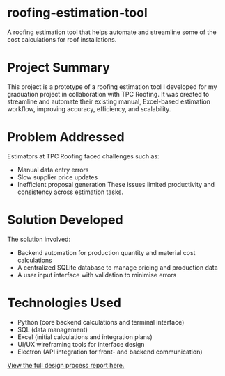 # roofing-estimation-tool
A roofing estimation tool that helps automate and streamline some of the cost calculations for roof installations.

# Project Summary
This project is a prototype of a roofing estimation tool I developed for my graduation project in collaboration with TPC Roofing. It was created to streamline and automate their existing manual, Excel-based estimation workflow, improving accuracy, efficiency, and scalability.

# Problem Addressed
Estimators at TPC Roofing faced challenges such as:
- Manual data entry errors
- Slow supplier price updates
- Inefficient proposal generation
These issues limited productivity and consistency across estimation tasks.

# Solution Developed
The solution involved:
- Backend automation for production quantity and material cost calculations
- A centralized SQLite database to manage pricing and production data
- A user input interface with validation to minimise errors

# Technologies Used
- Python (core backend calculations and terminal interface)
- SQL (data management)
- Excel (initial calculations and integration plans)
- UI/UX wireframing tools for interface design
- Electron (API integration for front- and backend communication)

[View the full design process report here.](427704_Silke_Wittich_Design_Process_Report.pdf)
